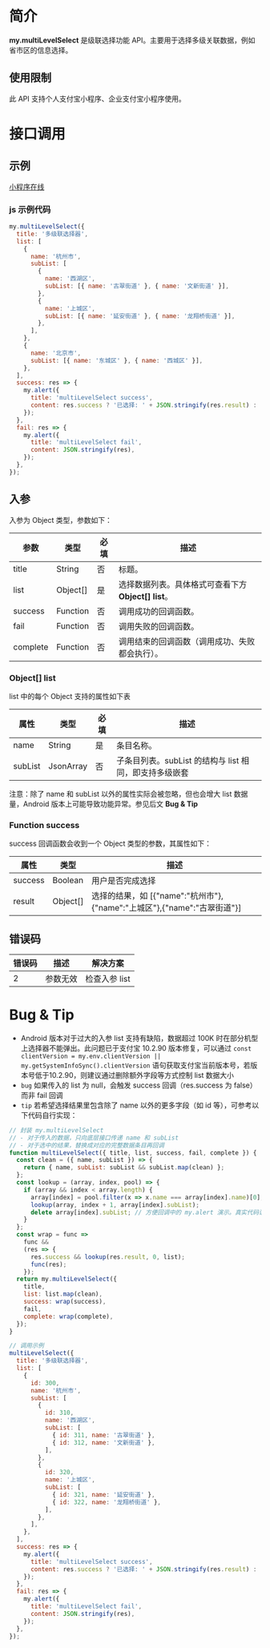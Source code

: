 # 简介

**my.multiLevelSelect** 是级联选择功能 API。主要用于选择多级关联数据，例如省市区的信息选择。

## 使用限制

此 API 支持个人支付宝小程序、企业支付宝小程序使用。

# 接口调用

## 示例

[小程序在线](https://opendocs.alipay.com/openbox/mini/opendocs/multi-level-select?view=preview&defaultPage=pages/index/index&defaultOpenedFiles=pages/index/index&theme=light)

### js 示例代码

```javascript
my.multiLevelSelect({
  title: '多级联选择器',
  list: [
    {
      name: '杭州市',
      subList: [
        {
          name: '西湖区',
          subList: [{ name: '古翠街道' }, { name: '文新街道' }],
        },
        {
          name: '上城区',
          subList: [{ name: '延安街道' }, { name: '龙翔桥街道' }],
        },
      ],
    },
    {
      name: '北京市',
      subList: [{ name: '东城区' }, { name: '西城区' }],
    },
  ],
  success: res => {
    my.alert({
      title: 'multiLevelSelect success',
      content: res.success ? '已选择: ' + JSON.stringify(res.result) : '未选择',
    });
  },
  fail: res => {
    my.alert({
      title: 'multiLevelSelect fail',
      content: JSON.stringify(res),
    });
  },
});
```

## 入参

入参为 Object 类型，参数如下：

| **参数** | **类型** | **必填** | **描述** |
| --- | --- | --- | --- |
| title | String | 否 | 标题。 |
| list | Object[] | 是 | 选择数据列表。具体格式可查看下方 **Object[] list**。 |
| success | Function | 否 | 调用成功的回调函数。 |
| fail | Function | 否 | 调用失败的回调函数。 |
| complete | Function | 否 | 调用结束的回调函数（调用成功、失败都会执行）。 |

### Object[] list

list 中的每个 Object 支持的属性如下表

| **属性** | **类型** | **必填** | **描述** |
| --- | --- | --- | --- |
| name | String | 是 | 条目名称。 |
| subList | JsonArray | 否 | 子条目列表。subList 的结构与 list 相同，即支持多级嵌套 |

注意：除了 name 和 subList 以外的属性实际会被忽略，但也会增大 list 数据量，Android 版本上可能导致功能异常。参见后文 **Bug & Tip**

### Function success

success 回调函数会收到一个 Object 类型的参数，其属性如下：

| **属性** | **类型** | **描述** |
| --- | --- | --- |
| success | Boolean | 用户是否完成选择 |
| result | Object[] | 选择的结果，如 [{"name":"杭州市"},{"name":"上城区"},{"name":"古翠街道"}] |

## 错误码

| **错误码** | **描述** | **解决方案**  |
| ---------- | -------- | ------------- |
| 2          | 参数无效 | 检查入参 list |

# Bug & Tip

- Android 版本对于过大的入参 list 支持有缺陷，数据超过 100K 时在部分机型上选择器不能弹出。此问题已于支付宝 10.2.90 版本修复，可以通过 `const clientVersion = my.env.clientVersion || my.getSystemInfoSync().clientVersion` 语句获取支付宝当前版本号，若版本号低于10.2.90，则建议通过删除额外字段等方式控制 list 数据大小
- `bug` 如果传入的 list 为 null，会触发 success 回调（res.success 为 false）而非 fail 回调
- `tip` 若希望选择结果里包含除了 name 以外的更多字段（如 id 等），可参考以下代码自行实现：

```javascript
// 封装 my.multiLevelSelect
// - 对于传入的数据，只向底层接口传递 name 和 subList
// - 对于选中的结果，替换成对应的完整数据条目再回调
function multiLevelSelect({ title, list, success, fail, complete }) {
  const clean = ({ name, subList }) => {
    return { name, subList: subList && subList.map(clean) };
  };
  const lookup = (array, index, pool) => {
    if (array && index < array.length) {
      array[index] = pool.filter(x => x.name === array[index].name)[0];
      lookup(array, index + 1, array[index].subList);
      delete array[index].subList; // 方便回调中的 my.alert 演示。真实代码请删除此行，避免副作用
    }
  };
  const wrap = func =>
    func &&
    (res => {
      res.success && lookup(res.result, 0, list);
      func(res);
    });
  return my.multiLevelSelect({
    title,
    list: list.map(clean),
    success: wrap(success),
    fail,
    complete: wrap(complete),
  });
}

// 调用示例
multiLevelSelect({
  title: '多级联选择器',
  list: [
    {
      id: 300,
      name: '杭州市',
      subList: [
        {
          id: 310,
          name: '西湖区',
          subList: [
            { id: 311, name: '古翠街道' },
            { id: 312, name: '文新街道' },
          ],
        },
        {
          id: 320,
          name: '上城区',
          subList: [
            { id: 321, name: '延安街道' },
            { id: 322, name: '龙翔桥街道' },
          ],
        },
      ],
    },
  ],
  success: res => {
    my.alert({
      title: 'multiLevelSelect success',
      content: res.success ? '已选择: ' + JSON.stringify(res.result) : '未选择',
    });
  },
  fail: res => {
    my.alert({
      title: 'multiLevelSelect fail',
      content: JSON.stringify(res),
    });
  },
});
```
